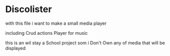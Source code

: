 # Discolister
with this file i want to make a small media player

including Crud actions
Player for music

this is an wil stay a School project som i Don't Own any of media that will be displayed
